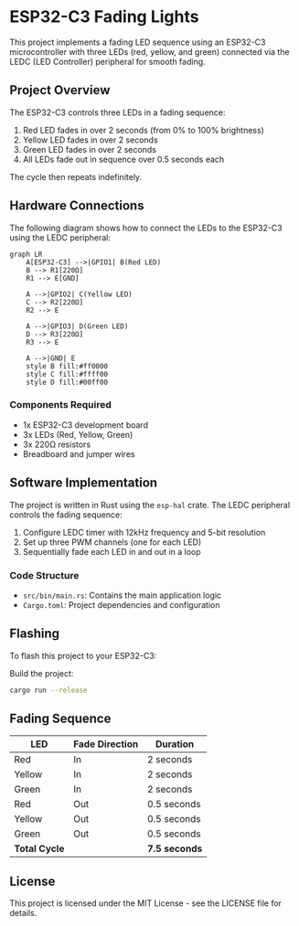 # ESP32-C3 Fading Lights

This project implements a fading LED sequence using an ESP32-C3 microcontroller with three LEDs (red, yellow, and green) connected via the LEDC (LED Controller) peripheral for smooth fading.



## Project Overview

The ESP32-C3 controls three LEDs in a fading sequence:
1. Red LED fades in over 2 seconds (from 0% to 100% brightness)
2. Yellow LED fades in over 2 seconds
3. Green LED fades in over 2 seconds
4. All LEDs fade out in sequence over 0.5 seconds each

The cycle then repeats indefinitely.

## Hardware Connections

The following diagram shows how to connect the LEDs to the ESP32-C3 using the LEDC peripheral:

```mermaid
graph LR
    A[ESP32-C3] -->|GPIO1| B(Red LED)
    B --> R1[220Ω]
    R1 --> E[GND]
    
    A -->|GPIO2| C(Yellow LED)
    C --> R2[220Ω]
    R2 --> E
    
    A -->|GPIO3| D(Green LED)
    D --> R3[220Ω]
    R3 --> E
    
    A -->|GND| E
    style B fill:#ff0000
    style C fill:#ffff00
    style D fill:#00ff00
```

### Components Required
- 1x ESP32-C3 development board
- 3x LEDs (Red, Yellow, Green)
- 3x 220Ω resistors
- Breadboard and jumper wires

## Software Implementation
The project is written in Rust using the `esp-hal` crate. The LEDC peripheral controls the fading sequence:
1. Configure LEDC timer with 12kHz frequency and 5-bit resolution
2. Set up three PWM channels (one for each LED)
3. Sequentially fade each LED in and out in a loop

### Code Structure
- `src/bin/main.rs`: Contains the main application logic
- `Cargo.toml`: Project dependencies and configuration

## Flashing
To flash this project to your ESP32-C3:

Build the project:
```bash
cargo run --release
```

## Fading Sequence
| LED    | Fade Direction | Duration |
|--------|----------------|----------|
| Red    | In             | 2 seconds |
| Yellow | In             | 2 seconds |
| Green  | In             | 2 seconds |
| Red    | Out            | 0.5 seconds |
| Yellow | Out            | 0.5 seconds |
| Green  | Out            | 0.5 seconds |
| **Total Cycle** | | **7.5 seconds** |

## License
This project is licensed under the MIT License - see the LICENSE file for details.
